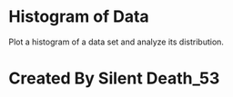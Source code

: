 # Histogram of Data
Plot a histogram of a data set and analyze its distribution.

# Created By Silent Death_53
